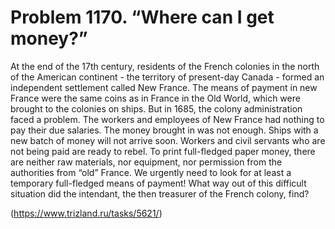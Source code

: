 # Problem 1170. “Where can I get money?”

At the end of the 17th century, residents of the French colonies in the north of the American continent - the territory of present-day Canada - formed an independent settlement called New France. The means of payment in new France were the same coins as in France in the Old World, which were brought to the colonies on ships. But in 1685, the colony administration faced a problem. The workers and employees of New France had nothing to pay their due salaries. The money brought in was not enough. Ships with a new batch of money will not arrive soon. Workers and civil servants who are not being paid are ready to rebel. To print full-fledged paper money, there are neither raw materials, nor equipment, nor permission from the authorities from “old” France. We urgently need to look for at least a temporary full-fledged means of payment! What way out of this difficult situation did the intendant, the then treasurer of the French colony, find?

(https://www.trizland.ru/tasks/5621/)